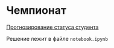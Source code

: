 # Чемпионат

[Прогнозирование статуса студента](https://hacks-ai.ru/championships/758263)

Решение лежит в файле `notebook.ipynb`